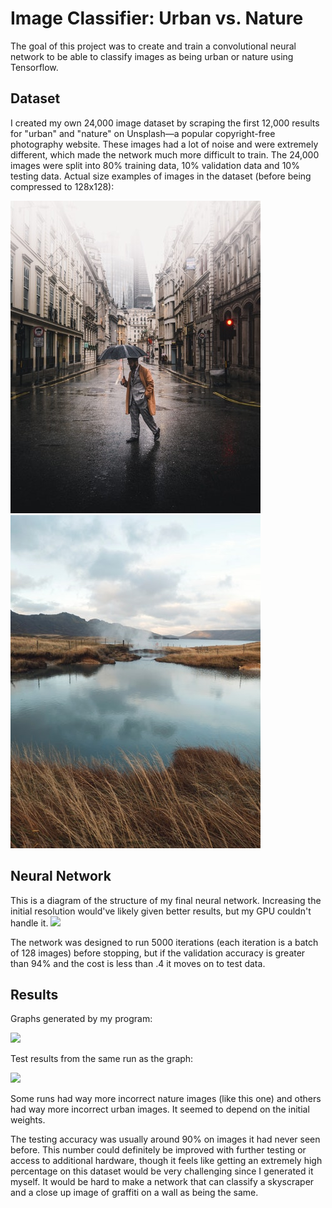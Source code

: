 
# Image Classifier: Urban vs. Nature

The goal of this project was to create and train a convolutional neural network to be able to classify images as being urban or nature using Tensorflow.

## Dataset

I created my own 24,000 image dataset by scraping the first 12,000 results for "urban" and "nature" on Unsplash—a popular copyright-free photography website. These images had a lot of noise and were extremely different, which made the network much more difficult to train. The 24,000 images were split into 80% training data, 10% validation data and 10% testing data.
Actual size examples of images in the dataset (before being compressed to 128x128):

![Urban](https://raw.githubusercontent.com/kcorman0/nn-object-classifier/master/urban_example.png)
![Nature](https://raw.githubusercontent.com/kcorman0/nn-object-classifier/master/nature_example.png)

## Neural Network

This is a diagram of the structure of my final neural network. Increasing the initial resolution would've likely given better results, but my GPU couldn't handle it.
![](https://puu.sh/BeSZ4/07402d59d3.png)

The network was designed to run 5000 iterations (each iteration is a batch of 128 images) before stopping, but if the validation accuracy is greater than 94% and the cost is less than .4 it moves on to test data.
## Results

Graphs generated by my program:

![](https://puu.sh/Bc58v/99b45eab2f.png)

Test results from the same run as the graph:

![](https://puu.sh/BeT2Y/37ddbc3f18.png)

Some runs had way more incorrect nature images (like this one) and others had way more incorrect urban images. It seemed to depend on the initial weights.

The testing accuracy was usually around 90% on images it had never seen before. This number could definitely be improved with further testing or access to additional hardware, though it feels like getting an extremely high percentage on this dataset would be very challenging since I generated it myself. It would be hard to make a network that can classify a skyscraper and a close up image of graffiti on a wall as being the same.

